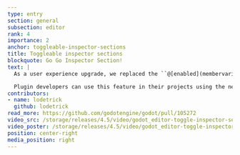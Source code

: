 ```yaml
---
type: entry
section: general
subsection: editor
rank: 4
importance: 2
anchor: toggleable-inspector-sections
title: Toggleable inspector sections
blockquote: Go Go Inspector Section!
text: |
  As a user experience upgrade, we replaced the ``@[enabled](membervariable)`` property within groups with an intuitive checkbox beside the section name. You can now easily see which sections are enabled, even collapsed ones.

  Plugin developers can use this feature in their projects using the new [``@[PROPERTY_HINT_GROUP_ENABLE](membervariable)``](https://docs.godotengine.org/en/4.5/classes/class_@globalscope.html#class-globalscope-constant-property-hint-group-enable).
contributors:
- name: lodetrick
  github: lodetrick
read_more: https://github.com/godotengine/godot/pull/105272
video_src: /storage/releases/4.5/video/godot_editor-toggle-inspector-section.webm
video_poster: /storage/releases/4.5/video/godot_editor-toggle-inspector-section.webp
position: center-right
media_position: right
---
```

